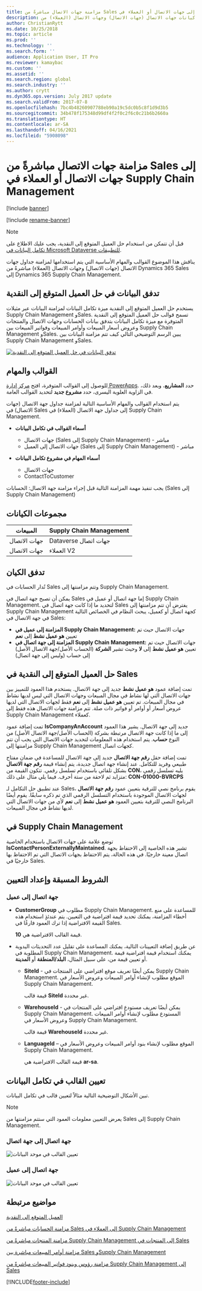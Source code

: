 ```yaml
---
title: مزامنة جهات الاتصال مباشرةً من Sales إلى جهات الاتصال أو العملاء في Supply Chain Management‎
description: يناقش هذا الموضوع القوالب والمهام الأساسية التي يتم استخدامها لمزامنة كيانات جهات الاتصال (جهات الاتصال) وجهات الاتصال (العملاء) من Dynamics 365 Sales إلى Dynamics 365 Supply Chain Management.
author: ChristianRytt
ms.date: 10/25/2018
ms.topic: article
ms.prod: ''
ms.technology: ''
ms.search.form: ''
audience: Application User, IT Pro
ms.reviewer: kamaybac
ms.custom: ''
ms.assetid: ''
ms.search.region: global
ms.search.industry: ''
ms.author: crytt
ms.dyn365.ops.version: July 2017 update
ms.search.validFrom: 2017-07-8
ms.openlocfilehash: 7bc4b48260907788eb90a19c5dc0b5c8f1d9d3b5
ms.sourcegitcommit: 34b478f175348d99df4f2f0c2f6c0c21b6b2660a
ms.translationtype: HT
ms.contentlocale: ar-SA
ms.lasthandoff: 04/16/2021
ms.locfileid: "5908098"
---
```

# <a name="synchronize-contacts-directly-from-sales-to-contacts-or-customers-in-supply-chain-management"></a>مزامنة جهات الاتصال مباشرةً من Sales إلى جهات الاتصال أو العملاء في Supply Chain Management‎

[!include [banner](../includes/banner.md)]

[!include [rename-banner](~/includes/cc-data-platform-banner.md)]

> [!NOTE]
> قبل أن تتمكن من استخدام حل العميل المتوقع إلى النقدية، يجب عليك الاطلاع على [تكامل البيانات في Microsoft Dataverse للتطبيقات‏‎](/powerapps/administrator/data-integrator).

يناقش هذا الموضوع القوالب والمهام الأساسية التي يتم استخدامها لمزامنة جداول جهات الاتصال (جهات الاتصال) وجهات الاتصال (العملاء) مباشرةً من Dynamics 365 Sales إلى Dynamics 365 Supply Chain Management.

## <a name="data-flow-in-prospect-to-cash"></a>تدفق البيانات في حل العميل المتوقع إلى النقدية

يستخدم حل العميل المتوقع إلى النقدية ميزة تكامل البيانات لمزامنة البيانات عبر مثيلات Supply Chain Management وSales. تسمح قوالب حل العميل المتوقع إلى النقدية المتوفرة مع ميزة تكامل البيانات بتدفق بيانات الحسابات وجهات الاتصال والمنتجات وعروض أسعار المبيعات وأوامر المبيعات وفواتير المبيعات بين Supply Chain Management وSales. يبين الرسم التوضيحي التالي كيف تتم مزامنة البيانات بين Supply Chain Management وSales.

[![تدفق البيانات في حل العميل المتوقع إلى النقدية](./media/prospect-to-cash-data-flow.png)](./media/prospect-to-cash-data-flow.png)

## <a name="templates-and-tasks"></a>القوالب والمهام

للوصول إلى القوالب المتوفرة، افتح [مركز إدارة PowerApps](https://preview.admin.powerapps.com/dataintegration). حدد **المشاريع**، وبعد ذلك، في الزاوية العلوية اليسرى، حدد **مشروع جديد** لتحديد القوالب العامة.

يتم استخدام القوالب والمهام الأساسية التالية لمزامنة جداول جهة الاتصال (جهات الاتصال) في Sales إلى جداول جهة الاتصال (العملاء) في Supply Chain Management.

- **أسماء القوالب في تكامل البيانات**

    - جهات الاتصال (Sales إلى Supply Chain Management) - مباشر
    - جهات الاتصال إلى العميل (Sales إلى Supply Chain Management) - مباشر

- **أسماء المهام في مشروع تكامل البيانات**

    - جهات الاتصال
    - ContactToCustomer

يجب تنفيذ مهمة المزامنة التالية قبل إجراء مزامنة جهة الاتصال: الحسابات (Sales إلى Supply Chain Management)

## <a name="entity-sets"></a>مجموعات الكيانات

| ال‏‏مبيعات    | Supply Chain Management |
|----------|------------------------|
| جهات الاتصال | Dataverse جهات اتصال           |
| جهات الاتصال | العملاء V2           |

## <a name="entity-flow"></a>تدفق الكيان

تُدار الحسابات في Sales وتتم مزامنتها إلى Supply Chain Management.

يمكن أن تصبح جهة اتصال في Sales إما جهة اتصال أو عميل في Supply Chain Management. لتحديد ما إذا كانت جهة اتصال في Sales يفترض أن تتم مزامنتها إلى Supply Chain Management كجهة اتصال أو كعميل، يبحث النظام في الخصائص التالية في جهة الاتصال في Sales:

- **المزامنة إلى عميل في Supply Chain Management:** جهات الاتصال حيث تم تعيين **هو عميل نشط** إلى **نعم**
- **المزامنة إلى جهة اتصال في Supply Chain Management:** جهات الاتصال حيث تم تعيين **هو عميل نشط** إلى **لا** وحيث تشير **الشركة** (الحساب الأصل‬/جهة الاتصال الأصل) إلى حساب (وليس إلى جهة اتصال)

## <a name="prospect-to-cash-solution-for-sales"></a>حل العميل المتوقع إلى النقدية في Sales

تمت إضافة عمود **هو عميل نشط** جديد إلى جهة الاتصال. يستخدم هذا العمود للتمييز بين جهات الاتصال التي لها نشاط في مجال المبيعات وجهات الاتصال التي ليس لديها نشاط في مجال المبيعات. تم تعيين **هو عميل نشط** إلى **نعم** فقط لجهات الاتصال التي لديها عروض أسعار أو أوامر أو فواتير ذات صلة. تتم مزامنة جهات الاتصال هذه فقط إلى Supply Chain Management كعملاء.

تمت إضافة عمود **IsCompanyAnAccount‎** جديد إلى جهة الاتصال. يشير هذا العمود إلى ما إذا كانت جهة الاتصال مرتبطة بشركة (الحساب الأصل‬/جهة الاتصال الأصل) من النوع **حساب**. يتم استخدام هذه المعلومات لتحديد جهات الاتصال التي يجب أن تتم مزامنتها إلى Supply Chain Management كجهات اتصال.

تمت إضافة حقل **رقم جهة الاتصال** جديد إلى جهة الاتصال للمساعدة في ضمان مفتاح طبيعي وفريد للتكامل. عند إنشاء جهة اتصال جديدة، يتم إنشاء قيمة **رقم جهة الاتصال** بشكل تلقائي باستخدام تسلسل رقمي. تتكون القيمة من **CON**، يليه تسلسل رقمي متزايد ثم لاحقة من ستة أحرف. فيما يلي مثال على ذلك: **CON-01000-BVRCPS**

عند تطبيق حل التكامل لـ Sales، يقوم برنامج نصي للترقية بتعيين عمود **رقم جهة الاتصال** لجهات الاتصال الموجودة باستخدام التسلسل الرقمي الذي تم ذكره سابقًا. يقوم أيضًا البرنامج النصي للترقية بتعيين العمود **هو عميل نشط** إلى **نعم** لأي من جهات الاتصال التي لديها نشاط في مجال المبيعات.

## <a name="in-supply-chain-management"></a>في Supply Chain Management

توضع علامة على جهات الاتصال باستخدام الخاصية **IsContactPersonExternallyMaintained**. تشير هذه الخاصية إلى الاحتفاظ بجهة اتصال معينة خارجيًا. في هذه الحالة، يتم الاحتفاظ بجهات الاتصال التي تم الاحتفاظ بها خارجيًا في Sales.

## <a name="preconditions-and-mapping-setup"></a>الشروط المسبقة وإعداد التعيين

### <a name="contact-to-customer"></a>جهة اتصال إلى عميل

- **CustomerGroup** مطلوب في Supply Chain Management. للمساعدة على منع أخطاء المزامنة، يمكنك تحديد قيمة افتراضية في التعيين. يتم عندئذٍ استخدام هذه القيمة الافتراضية إذا ترك العمود فارغًا في Sales.

    قيمة القالب الافتراضية هي **10**.

- عن طريق إضافة التعيينات التالية، يمكنك المساعدة على تقليل عدد التحديثات اليدوية المطلوبة في Supply Chain Management. يمكنك استخدام قيمة افتراضية قيمة أو تعيين قيمة من، على سبيل المثال، **البلد/المنطقة** أو **المدينة**.

    - **SiteId** - يمكن أيضًا تعريف موقع افتراضي على المنتجات في Supply Chain Management. الموقع مطلوب لإنشاء أوامر المبيعات وعروض الأسعار في Supply Chain Management.

        قيمة قالب **SiteId** غير محددة.

    - **WarehouseId‎** - يمكن أيضًا تعريف مستودع افتراضي على المنتجات في Supply Chain Management. المستودع مطلوب لإنشاء أوامر المبيعات وعروض الأسعار في Supply Chain Management.

        قيمة قالب **WarehouseId** غير محددة.

    - **LanguageId‎** – الموقع مطلوب لإنشاء بنود أوامر المبيعات وعروض الأسعار في Supply Chain Management.
    
        قيمة القالب الافتراضية هي **ar-sa**.

## <a name="template-mapping-in-data-integration"></a>تعيين القالب في تكامل البيانات

تبين الأشكال التوضيحية التالية مثالاً لتعيين قالب في تكامل البيانات. 

> [!NOTE]
> يعرض التعيين معلومات العمود التي ستتم مزامنتها من Sales إلى Supply Chain Management.

### <a name="contact-to-contact"></a>جهة اتصال إلى جهة اتصال

![تعيين القالب في موحد البيانات](./media/contacts-direct-template-mapping-data-integrator-1.png)

### <a name="contact-to-customer"></a>جهة اتصال إلى عميل

![تعيين القالب في موحد البيانات](./media/contacts-direct-template-mapping-data-integrator-2.png)


## <a name="related-topics"></a>مواضيع مرتبطة

[العميل المتوقع إلى النقدية](prospect-to-cash.md)

[مزامنة الحسابات مباشرةً من Sales إلى العملاء في Supply Chain Management‎](accounts-template-mapping-direct.md)

[مزامنة المنتجات مباشرةً من Supply Chain Management إلى المنتجات في Sales‎‎](products-template-mapping-direct.md)

[مزامنة أوامر المبيعات مباشرة بين Sales وSupply Chain Management](sales-order-template-mapping-direct-two-ways.md)

[مزامنة رؤوس وبنود فواتير المبيعات مباشرةً من Supply Chain Management إلى Sales](sales-invoice-template-mapping-direct.md)




[!INCLUDE[footer-include](../../includes/footer-banner.md)]